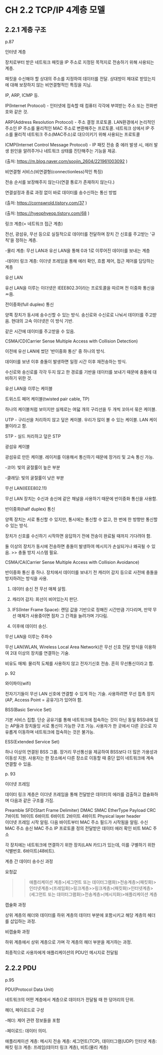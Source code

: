 # CH 2.2 TCP/IP 4계층 모델

## 2.2.1 계층 구조
p.87

인터넷 계층

장치로부터 받은 네트워크 패킷을 IP 주소로 지정된 목적지로 전송하기 위해 사용되는 계층.

패킷을 수신해야 할 상대의 주소를 지정하여 데이터를 전달. 상대방이 제대로 받았는지에 대해 보장하지 않는 비연결형적인 특징을 지님.

IP, ARP, ICMP 등.

IP(Internet Protocol) - 인터넷에 접속할 때 컴퓨터 각각에 부여받는 주소 또는 전화번호와 같은 것.

ARP(Address Resolution Protocol) - 주소 결정 프로토콜. LAN환경에서 논리적인 주소인 IP 주소를 물리적인 MAC 주소로 변환해주는 프로토콜. 네트워크 상에서 IP 주소를 물리적 네트워크 주소(MAC주소)로 대으이키기 위해 사용되는 프로토콜

ICMP(Internet Control Message Protocol) - IP 패킷 전송 중 에러 발생 시, 에러 발생 원인을 알려주거나 네트워크 상태를 진단해주는 기능을 제공. 

(출처: https://m.blog.naver.com/soojin_2604/221961003092 )

 

비연결형 서비스(비연결형(connectionless)적인 특징)

전송 순서를 보장해주지 않는다(연결 통로가 존재하지 않는다.)

연결설정과 종료 과정 없이 바로 데이터를 송수신하는 통신 방법

(출처: https://cornswrold.tistory.com/37 )

(출처: https://hyeophyeop.tistory.com/68 )


링크 계층(= 네트워크 접근 계층)

전선, 광섬유, 무선 등으로 실질적으로 데이터를 전달하며 장치 간 신호를 주고받는 '규칙'을 정하는 계층.

-물리 계층: 무선 LAN과 유선 LAN을 통해 0과 1로 이루어진 데이터를 보내는 계층

-데이터 링크 계층: 이더넷 프레임을 통해 에러 확인, 흐름 제어, 접근 제어를 담당하는 계층

 

유선 LAN

유선 LAN을 이루는 이더넷은 IEEE802.3이라는 프로토콜을 따르며 전 이중화 통신을 ㅆ씀.

 

전이중화(full duplex) 통신

양쪽 장치가 동시에 송수신할 수 있는 방식. 송신로와 수신로로 나눠서 데이터를 주고받음. 현대의 고속 이더넷은 이 방식 기반.

같은 시간에 데이터를 주고받을 수 있음.

 

CSMA/CD(Carrier Sense Multiple Access with Collision Detection)

이전에 유선 LAN에 썼던 '반이중화 통신' 중 하나의 방식.

데이터를 보낸 이후 충돌이 발생하면 일정 시간 이후 재전송하는 방식.

수신로와 송신로를 각각 두지 않고 한 경로를 기반을 데이터를 보내기 때문에 충돌에 대비하기 위한 것.

 

유선 LAN을 이루는 케이블



트위스트 페어 케이블(twisted pair cable, TP)

하나의 케이블처럼 보이지만 실제로는 여덟 개의 구리선을 두 개씩 꼬아서 묶은 케이블.

UTP - 구리선을 처리하지 않고 덮은 케이블. 우리가 많이 볼 수 있는 케이블. LAN 케이블이라고 함.

STP -  실드 처리하고 덮은 STP

 

광섬유 케이블

광섬유로 만든 케이블. 레이저를 이용해서 통신하기 때문에 장거리 및 고속 통신 가능.

-코어: 빛의 굴절률이 높은 부분

-클래딩: 빛의 굴절률이 낮은 부분

 

무선 LAN(IEEE802.11)

무선 LAN 장치는 수신과 송신에 같은 채널을 사용하기 때문에 반이중화 통신을 사용함.

 

반이중화(half duplex) 통신

양쪽 장치는 서로 통신할 수 있지만, 통시에는 통신할 수 없고, 한 번에 한 방향만 통신할 수 있는 방식.

장치가 신호를 수신하기 시작하면 응답하기 전에 전송이 완료될 때까지 기다려야 함.

둘 이상의 장치가 동시에 전송하면 충돌이 발생하여 메시지가 손실되거나 왜곡될 수 있음. >> 충돌 방지 시스템 필요.

 

CSMA/CA(Carrier Sense Multiple Access with Collision Avoidance)

반이중화 통신 중 하나. 장치에서 데이터를 보내기 전 캐리어 감지 등으로 사전에 충돌을 방지하려는 방식을 사용.

1. 데이터 송신 전 무선 매체 살핌.

2. 캐리어 감지: 회선이 비어있는지 판단.

3. IFS(Inter Frame Space): 랜덤 값을 기반으로 정해진 시간만큼 기다리며, 만약 무선 매체가 사용중이면 점차 그 간격을 늘려가며 기다림.

4. 이후에 데이터 송신.

 

무선 LAN을 이루는 주파수

무선 LAN(WLAN, Wireless Local Area Network)은 무선 신호 전달 방식을 이용하여 2대 이상의 장치를 연결하는 기술.

 

비유도 매체: 물리적 도체를 사용하지 않고 전자기신호 전송. 흔히 무선통신이라고 함.

 

p. 92

와이파이(wifi)

전자기기들이 무선 LAN 신호에 연결할 수 있게 하는 기술. 사용하려면 무선 접촉 장치(AP, Access Point = 공유기)가 있어야 함.

 

BSS(Basic Service Set)

기본 서비스 집합. 단순 공유기를 통해 네트워크에 접속하는 것이 아닌 동일 BSS내에 있는 AP들과 장치들잉 서로 통신이 가능한 구조 가능. 사용자가 한 곳에서 다른 곳으로 자유롭게 이동하며 네트워크에 접속하는 것은 불가능.

 

ESS(Extended Service Set)

하나 이상의 연결된 BSS 그룹. 장거리 무선통신을 제공하여 BSS보다 더 많은 가용성과 이동성 지원. 사용자는 한 장소에서 다른 장소로 이동할 때 중단 없이 네트워크에 계속 연결할 수 있음.

 

p. 93

이더넷 프레임

데이터 링크 계층은 이더넷 프레임을 통해 전달받은 데이터의 에러를 검출하고 캡슐화하며 다음과 같은 구조를 가짐.

Preamble	SFD(Start Frame Delimiter)	DMAC	SMAC	EtherType	Payload	CRC
7바이트	1바이트	6바이트	6바이트	2바이트	 	4바이트
Physical layer header	 	 	 	 	 
이더넷 프레임 시작 알림.	다음 바이트부터 MAC 주소 필드가 시작됨을 알림.	수신 MAC 주소	송신 MAC 주소	IP 프로토콜 정의	전달받은 데이터	에러 확인 비트
MAC 주소

각 장치에는 네트워크에 연결하기 위한 장치(LAN 카드)가 있는데, 이를 구별하기 위한 식별번호. 6바이트(48비트).

 

계층 간 데이터 송수신 과정

요청값

>>애플리케이션 계층>(세그먼트 또는 데이터그램화)>전송계층>(패킷화)>인터넷계층>(프레임화)>링크계층>>링크계층>(패킷화)>인터넷계층>(세그먼트 또는 데이터그램화)>전송계층>(메시지화)>애플리케이션 계층

 

캡슐화 과정

상위 계층의 헤더와 데이터를 하위 계층의 데이터 부분에 포함시키고 해당 계층의 헤더를 삽입하는 과정.

 

비캡슐화 과정

하위 계층에서 상위 계층으로 가며 각 계층의 헤더 부분을 제거하는 과정.

최종적으로 사용자에게 애플리케이션의 PDU인 메시지로 전달됨
## 2.2.2 PDU
p.95

PDU(Protocol Data Unit)

네트워크의 어떤 계층에서 계층으로 데이터가 전달될 때 한 덩어리의 단위.

헤더, 페이로드로 구성

-헤더: 제어 관련 정보들을 포함

-페이로드: 데이터 의미.

애플리케이션 계층: 메시지
전송 계층: 세그먼트(TCP), 데이터그램(UDP)
인터넷 계층: 패킷
링크 계층: 프레임(데이터 링크 계층), 비트(물리 계층)
